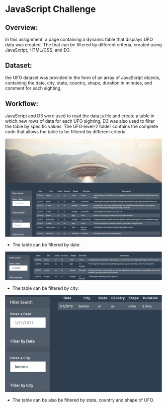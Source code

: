 # JavaScript Challenge

## Overview:
In this assignment, a page containing a dynamic table that displays UFO data was created. The that can be filtered by different criteria, created using JavaScript, HTML/CSS, and D3.

## Dataset:
the UFO dataset was provided in the form of an array of JavaScript objects, containing the date, city, state, country, shape, duration in minutes, and comment for each sighting,


## Workflow:
JavaScript and D3 were used to read the data.js file and create a table in which new rows of data for each UFO sighting. D3 was also used to filter the table by specific values. The UFO-level-2 folder contains the complete code that allows the table to be filtered by different criteria.

![Image description](images/page.png)

- The table can be filtered by date:

![Image description](images/byDate.png)

- The table can be filtered by city:

![Image description](images/byCity.png)

- The table can be also be filtered by state, country and shape of UFO.